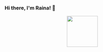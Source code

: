 ### Hi there, I'm Raina! 👋
<div id="header" align="center">
  <img src="[[https://media.giphy.com/media/M9gbBd9nbDrOTu1Mqx/giphy.gif](https://www.pluralsight.com/)https://www.pluralsight.com/](https://media3.giphy.com/media/L1R1tvI9svkIWwpVYr/giphy.gif?cid=ecf05e47dqi4ug526ad4m3ansz7jm7cywh6nevuwblsulxkz&ep=v1_gifs_search&rid=giphy.gif&ct=g)https://media3.giphy.com/media/L1R1tvI9svkIWwpVYr/giphy.gif?cid=ecf05e47dqi4ug526ad4m3ansz7jm7cywh6nevuwblsulxkz&ep=v1_gifs_search&rid=giphy.gif&ct=g" width="100"/>
</div>





